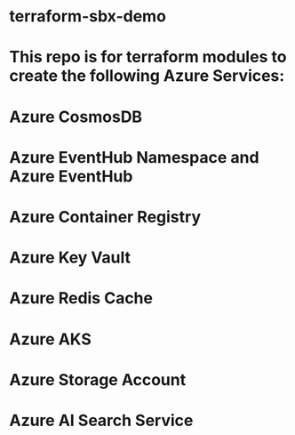 # terraform-sbx-demo

# This repo is for terraform modules to create the following Azure Services:

# Azure CosmosDB
# Azure EventHub Namespace and Azure EventHub
# Azure Container Registry
# Azure Key Vault
# Azure Redis Cache
# Azure AKS
# Azure Storage Account
# Azure AI Search Service